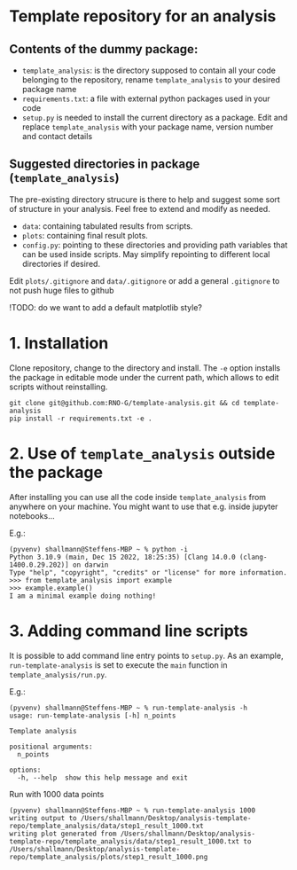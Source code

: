 # Template repository for an analysis

## Contents of the dummy package:
- `template_analysis`: is the directory supposed to contain all your code belonging to the repository, rename `template_analysis` to your desired package name
- `requirements.txt`: a file with external python packages used in your code
- `setup.py` is needed to install the current directory as a package. Edit and replace `template_analysis` with your package name, version number and contact details


## Suggested directories in package (`template_analysis`)
The pre-existing directory strucure is there to help and suggest some sort of structure in your analysis. Feel free to extend and modify as needed.

- `data`: containing tabulated results from scripts.
- `plots`: containing final result plots.
- `config.py`: pointing to these directories and providing path variables that can be used inside scripts. May simplify repointing to different local directories if desired.

Edit `plots/.gitignore` and `data/.gitignore` or add a general `.gitignore` to not push huge files to github

!TODO: do we want to add a default matplotlib style?

# 1. Installation
Clone repository, change to the directory and install. The `-e` option installs the package in editable mode under the current path, which allows to edit scripts without reinstalling.

```
git clone git@github.com:RNO-G/template-analysis.git && cd template-analysis
pip install -r requirements.txt -e .
```
# 2. Use of `template_analysis` outside the package
After installing you can use all the code inside `template_analysis` from anywhere on your machine. You might want to use that e.g. inside jupyter notebooks...

E.g.: 
```
(pyvenv) shallmann@Steffens-MBP ~ % python -i
Python 3.10.9 (main, Dec 15 2022, 18:25:35) [Clang 14.0.0 (clang-1400.0.29.202)] on darwin
Type "help", "copyright", "credits" or "license" for more information.
>>> from template_analysis import example
>>> example.example()
I am a minimal example doing nothing!
```

# 3. Adding command line scripts
It is possible to add command line entry points to `setup.py`. As an example, `run-template-analysis` is set to execute the `main` function in `template_analysis/run.py`.

E.g.:
```
(pyvenv) shallmann@Steffens-MBP ~ % run-template-analysis -h  
usage: run-template-analysis [-h] n_points

Template analysis

positional arguments:
  n_points

options:
  -h, --help  show this help message and exit
```
Run with 1000 data points
```
(pyvenv) shallmann@Steffens-MBP ~ % run-template-analysis 1000
writing output to /Users/shallmann/Desktop/analysis-template-repo/template_analysis/data/step1_result_1000.txt
writing plot generated from /Users/shallmann/Desktop/analysis-template-repo/template_analysis/data/step1_result_1000.txt to /Users/shallmann/Desktop/analysis-template-repo/template_analysis/plots/step1_result_1000.png
```
